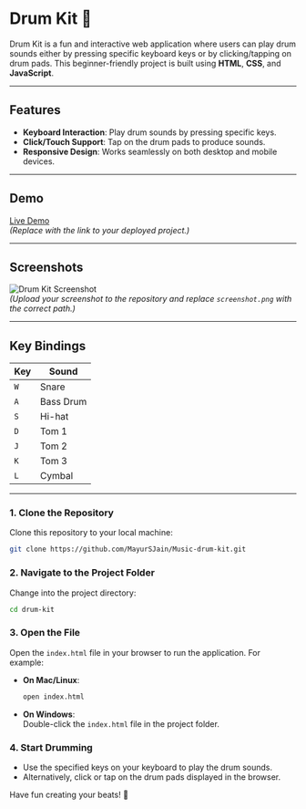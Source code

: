 # Drum Kit 🎵

Drum Kit is a fun and interactive web application where users can play drum sounds either by pressing specific keyboard keys or by clicking/tapping on drum pads. This beginner-friendly project is built using **HTML**, **CSS**, and **JavaScript**.

---

## Features

- **Keyboard Interaction**: Play drum sounds by pressing specific keys.
- **Click/Touch Support**: Tap on the drum pads to produce sounds.
- **Responsive Design**: Works seamlessly on both desktop and mobile devices.

---

## Demo

[Live Demo](https://yourusername.github.io/drum-kit/)  
*(Replace with the link to your deployed project.)*

---

## Screenshots

![Drum Kit Screenshot](MusicBanter/files/image.png)  
*(Upload your screenshot to the repository and replace `screenshot.png` with the correct path.)*

---

## Key Bindings

| Key  | Sound          |
|------|----------------|
| `W`  | Snare          |
| `A`  | Bass Drum      |
| `S`  | Hi-hat         |
| `D`  | Tom 1          |
| `J`  | Tom 2          |
| `K`  | Tom 3          |
| `L`  | Cymbal         |



---
  

### 1. Clone the Repository  
Clone this repository to your local machine:  
```bash  
git clone https://github.com/MayurSJain/Music-drum-kit.git 
```  

### 2. Navigate to the Project Folder  
Change into the project directory:  
```bash  
cd drum-kit  
```  

### 3. Open the File  
Open the `index.html` file in your browser to run the application. For example:  
- **On Mac/Linux**:  
  ```bash  
  open index.html  
  ```  
- **On Windows**:  
  Double-click the `index.html` file in the project folder.  

### 4. Start Drumming  
- Use the specified keys on your keyboard to play the drum sounds.  
- Alternatively, click or tap on the drum pads displayed in the browser.  

Have fun creating your beats! 🥁  